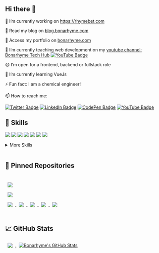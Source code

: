 ## Hi there 👋


🔭 I’m currently working on https://rhymebet.com

💬 Read my blog on [blog.bonarhyme.com](https://blog.bonarhyme.com)

💬 Access my portfolio on [bonarhyme.com](https://bonarhyme.com)

🌱 I’m currently teaching web development on my [youtube channel: Bonarhyme Tech Hub](https://www.youtube.com/channel/UCPT421nhI8h1nJ5vIIZ7M9A) [![YouTube Badge](https://img.shields.io/badge/YouTube-Profile-informational?style=flat&logo=youtube&logoColor=red&color=red)](https://www.youtube.com/channel/UCPT421nhI8h1nJ5vIIZ7M9A)

😄  I’m open for a frontend, backend or fullstack role

🔭 I’m currently learning VueJs

⚡ Fun fact: I am a chemical engineer!

📫 How to reach me: 

[![Twitter Badge](https://img.shields.io/badge/Twitter-Profile-informational?style=flat&logo=twitter&logoColor=white&color=1CA2F1)](https://twitter.com/bonarhyme)
[![LinkedIn Badge](https://img.shields.io/badge/LinkedIn-Profile-informational?style=flat&logo=linkedin&logoColor=white&color=0D76A8)](https://www.linkedin.com/in/bonaventure-onuorah-5b15ba1ba)
[![CodePen Badge](https://img.shields.io/badge/CodePen-Profile-informational?style=flat&logo=codepen&logoColor=white&color=black)](https://codepen.io/bonarhyme)
[![YouTube Badge](https://img.shields.io/badge/YouTube-Profile-informational?style=flat&logo=youtube&logoColor=red&color=red)](https://www.youtube.com/channel/UCPT421nhI8h1nJ5vIIZ7M9A)



## 💼 Skills
![](https://img.shields.io/badge/Code-React-informational?style=flat&logo=react&logoColor=white&color=3498db)
![](https://img.shields.io/badge/Code-Redux-informational?style=flat&logo=Redux&logoColor=white&color=3498db)
![](https://img.shields.io/badge/Code-JavaScript-informational?style=flat&logo=JavaScript&logoColor=white&color=3498db)
![](https://img.shields.io/badge/Code-MongoDB-informational?style=flat&logo=MongoDB&logoColor=white&color=3498db)
![](https://img.shields.io/badge/Code-HTML-informational?style=flat&logo=Html&logoColor=white&color=3498db)
![](https://img.shields.io/badge/Code-ExpressJS-informational?style=flat&logo=express&logoColor=white&color=3498db)
![](https://img.shields.io/badge/Code-NodeJs-informational?style=flat&logo=nodedotjs&logoColor=white&color=3498db)

<details>
<summary>More Skills</summary>
<br>

![](https://img.shields.io/badge/Style-CSS-informational?style=flat&logo=css3&logoColor=white&color=3498db)
![](https://img.shields.io/badge/Style-Bootstrap-informational?style=flat&logo=Bootstrap-CSS&logoColor=white&color=3498db)
![](https://img.shields.io/badge/Style-Sass-informational?style=flat&logo=Sass&logoColor=white&color=3498db)


<br>

![](https://img.shields.io/badge/Test-Jest-informational?style=flat&logo=jest&logoColor=white&color=3498db)


<br>
  
![](https://img.shields.io/badge/Tools-Vercel-informational?style=flat&logo=vercel&logoColor=white&color=3498db)
![](https://img.shields.io/badge/Tools-Heroku-informational?style=flat&logo=heroku&logoColor=white&color=3498db)
![](https://img.shields.io/badge/Tools-Netlify-informational?style=flat&logo=netlify&logoColor=white&color=3498db)
![](https://img.shields.io/badge/Tools-NPM-informational?style=flat&logo=npm&logoColor=white&color=3498db)
![](https://img.shields.io/badge/Tools-Postman-informational?style=flat&logo=Postman&logoColor=white&color=3498db)
![](https://img.shields.io/badge/Tools-GitHub-informational?style=flat&logo=GitHub&logoColor=white&color=3498db)

</details>

<br>


## 📌 Pinned Repositories

<br>

<a href="https://github.com/bonarhyme/100-vanilla-JavaScript-Mini-Projects">
  <img align="center" style="margin:0.5rem" src="https://github-readme-stats.vercel.app/api/pin/?username=bonarhyme&repo=100-vanilla-JavaScript-Mini-Projects&title_color=ffffff&text_color=c9cacc&icon_color=4AB197&bg_color=1A2B34" />
</a>

<br>

<a href="https://github.com/bonarhyme/send-mail-using-nodejs">
  <img align="center" style="margin:0.5rem" src="https://github-readme-stats.vercel.app/api/pin/?username=bonarhyme&repo=send-mail-using-nodejs&title_color=ffffff&text_color=c9cacc&icon_color=4AB197&bg_color=1A2B34" />
</a>

<br>

<a href="https://github.com/bonarhyme/10-react-projects">
  <img align="center" style="margin:0.5rem" src="https://github-readme-stats.vercel.app/api/pin/?username=bonarhyme&repo=10-react-projects&title_color=ffffff&text_color=c9cacc&icon_color=4AB197&bg_color=1A2B34" />
</a>

<a href="https://github.com/bonarhyme/e-commerce_store">
  <img align="center" style="margin:0.5rem" src="https://github-readme-stats.vercel.app/api/pin/?username=bonarhyme&repo=e-commerce_store&title_color=ffffff&text_color=c9cacc&icon_color=4AB197&bg_color=1A2B34" />
</a>

<a href="https://github.com/bonarhyme/clidive-frontend">
  <img align="center" style="margin:0.5rem" src="https://github-readme-stats.vercel.app/api/pin/?username=bonarhyme&repo=clidive-frontend&title_color=ffffff&text_color=c9cacc&icon_color=4AB197&bg_color=1A2B34" />
</a>

<a href="https://github.com/bonarhyme/clidive-backend">
  <img align="center" style="margin:0.5rem" src="https://github-readme-stats.vercel.app/api/pin/?username=bonarhyme&repo=clidive-backend&title_color=ffffff&text_color=c9cacc&icon_color=4AB197&bg_color=1A2B34" />
</a>

<a href="https://github.com/bonarhyme/bonarhyme.com">
  <img align="center" style="margin:0.5rem" src="https://github-readme-stats.vercel.app/api/pin/?username=bonarhyme&repo=bonarhyme.com&title_color=ffffff&text_color=c9cacc&icon_color=4AB197&bg_color=1A2B34" />
</a>

<br>
<br>

## &#x1f4c8; GitHub Stats


<a href="https://github.com/bonarhyme">
  <img align="center" style="margin:0.5rem" src="https://github-readme-stats.vercel.app/api/top-langs/?username=bonarhyme&hide=html,css&title_color=ffffff&text_color=3498db&icon_color=4AB197&bg_color=1A2B34" />
</a>

<a href="https://github.com/bonarhyme">
  <img align="center" style="margin:0.5rem" src="https://github-readme-stats.vercel.app/api?username=bonarhyme&show_icons=true&line_height=27&count_private=true&title_color=ffffff&text_color=c9cacc&icon_color=4AB097&bg_color=1A2B34" alt="Bonarhyme's GitHub Stats" />
</a>


